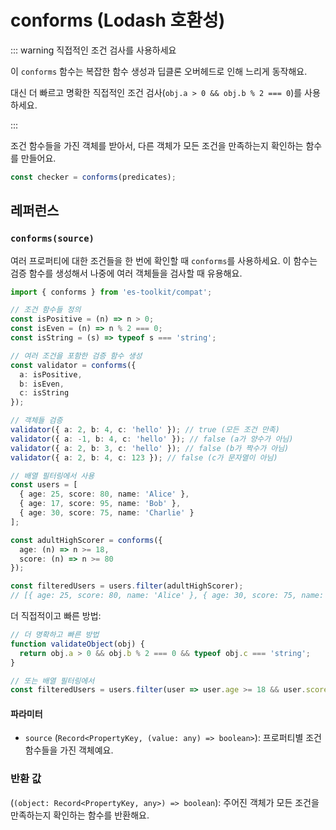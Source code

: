# conforms (Lodash 호환성)

::: warning 직접적인 조건 검사를 사용하세요

이 `conforms` 함수는 복잡한 함수 생성과 딥클론 오버헤드로 인해 느리게 동작해요.

대신 더 빠르고 명확한 직접적인 조건 검사(`obj.a > 0 && obj.b % 2 === 0`)를 사용하세요.

:::

조건 함수들을 가진 객체를 받아서, 다른 객체가 모든 조건을 만족하는지 확인하는 함수를 만들어요.

```typescript
const checker = conforms(predicates);
```

## 레퍼런스

### `conforms(source)`

여러 프로퍼티에 대한 조건들을 한 번에 확인할 때 `conforms`를 사용하세요. 이 함수는 검증 함수를 생성해서 나중에 여러 객체들을 검사할 때 유용해요.

```typescript
import { conforms } from 'es-toolkit/compat';

// 조건 함수들 정의
const isPositive = (n) => n > 0;
const isEven = (n) => n % 2 === 0;
const isString = (s) => typeof s === 'string';

// 여러 조건을 포함한 검증 함수 생성
const validator = conforms({
  a: isPositive,
  b: isEven,
  c: isString
});

// 객체들 검증
validator({ a: 2, b: 4, c: 'hello' }); // true (모든 조건 만족)
validator({ a: -1, b: 4, c: 'hello' }); // false (a가 양수가 아님)
validator({ a: 2, b: 3, c: 'hello' }); // false (b가 짝수가 아님)
validator({ a: 2, b: 4, c: 123 }); // false (c가 문자열이 아님)

// 배열 필터링에서 사용
const users = [
  { age: 25, score: 80, name: 'Alice' },
  { age: 17, score: 95, name: 'Bob' },
  { age: 30, score: 75, name: 'Charlie' }
];

const adultHighScorer = conforms({
  age: (n) => n >= 18,
  score: (n) => n >= 80
});

const filteredUsers = users.filter(adultHighScorer);
// [{ age: 25, score: 80, name: 'Alice' }, { age: 30, score: 75, name: 'Charlie' }]
```

더 직접적이고 빠른 방법:

```typescript
// 더 명확하고 빠른 방법
function validateObject(obj) {
  return obj.a > 0 && obj.b % 2 === 0 && typeof obj.c === 'string';
}

// 또는 배열 필터링에서
const filteredUsers = users.filter(user => user.age >= 18 && user.score >= 80);
```

#### 파라미터

- `source` (`Record<PropertyKey, (value: any) => boolean>`): 프로퍼티별 조건 함수들을 가진 객체예요.

### 반환 값

(`(object: Record<PropertyKey, any>) => boolean`): 주어진 객체가 모든 조건을 만족하는지 확인하는 함수를 반환해요.